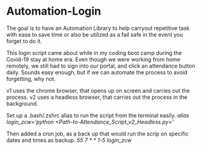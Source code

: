 # Automation-Login
The goal is to have an Automation Library to help carryout repetitive task with ease to save time or also be utilized as a fail safe in the event you forget to do it.

This login script came about while in my coding boot camp during the Covid-19 stay at home era. Even though we were working from home remotely, we still had to sign into our portal, and click an attendance button daily. Sounds easy enough, but if we can automate the process to avoid forgetting, why not.

v1 uses the chrome browser, that opens up on screen and carries out the process.
v2 uses a headless browser, that carries out the process in the background.

Set up a .bash/.zshrc alias to run the script from the terminal easily.
*alias login_zcw='python <Path-to-Attendance_Script_v2_Headless.py>'*

Then added a cron job, as a back up that would run the scrip on specific dates and times as backup.
*55 7 * * 1-5 login_zcw*



